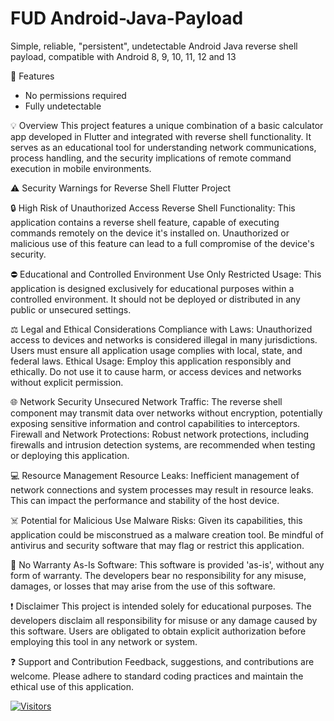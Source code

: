 # FUD Android-Java-Payload
Simple, reliable, "persistent", undetectable Android Java reverse shell payload, compatible with Android 8, 9, 10, 11, 12 and 13

:robot: Features
- No permissions required
- Fully undetectable 

:bulb: Overview
This project features a unique combination of a basic calculator app developed in Flutter and integrated with reverse shell functionality. It serves as an educational tool for understanding network communications, process handling, and the security implications of remote command execution in mobile environments.

:warning: Security Warnings for Reverse Shell Flutter Project

:lock: High Risk of Unauthorized Access
Reverse Shell Functionality: This application contains a reverse shell feature, capable of executing commands remotely on the device it's installed on. Unauthorized or malicious use of this feature can lead to a full compromise of the device's security.

:no_entry: Educational and Controlled Environment Use Only
Restricted Usage: This application is designed exclusively for educational purposes within a controlled environment. It should not be deployed or distributed in any public or unsecured settings.

:balance_scale: Legal and Ethical Considerations
Compliance with Laws: Unauthorized access to devices and networks is considered illegal in many jurisdictions. Users must ensure all application usage complies with local, state, and federal laws.
Ethical Usage: Employ this application responsibly and ethically. Do not use it to cause harm, or access devices and networks without explicit permission.

:globe_with_meridians: Network Security
Unsecured Network Traffic: The reverse shell component may transmit data over networks without encryption, potentially exposing sensitive information and control capabilities to interceptors.
Firewall and Network Protections: Robust network protections, including firewalls and intrusion detection systems, are recommended when testing or deploying this application.

:computer: Resource Management
Resource Leaks: Inefficient management of network connections and system processes may result in resource leaks. This can impact the performance and stability of the host device.

:skull_and_crossbones: Potential for Malicious Use
Malware Risks: Given its capabilities, this application could be misconstrued as a malware creation tool. Be mindful of antivirus and security software that may flag or restrict this application.

:memo: No Warranty
As-Is Software: This software is provided 'as-is', without any form of warranty. The developers bear no responsibility for any misuse, damages, or losses that may arise from the use of this software.

:exclamation: Disclaimer
This project is intended solely for educational purposes. The developers disclaim all responsibility for misuse or any damage caused by this software. Users are obligated to obtain explicit authorization before employing this tool in any network or system.

:question: Support and Contribution
Feedback, suggestions, and contributions are welcome. Please adhere to standard coding practices and maintain the ethical use of this application.

[![Visitors](https://api.visitorbadge.io/api/visitors?path=https%3A%2F%2Fgithub.com%2Fgit5loxosec%2Fandroid-java-payload%2F&label=Project%20visitors&countColor=%23263759&style=plastic)](https://visitorbadge.io/status?path=https%3A%2F%2Fgithub.com%2Fgit5loxosec%2Fandroid-java-payload%2F)
